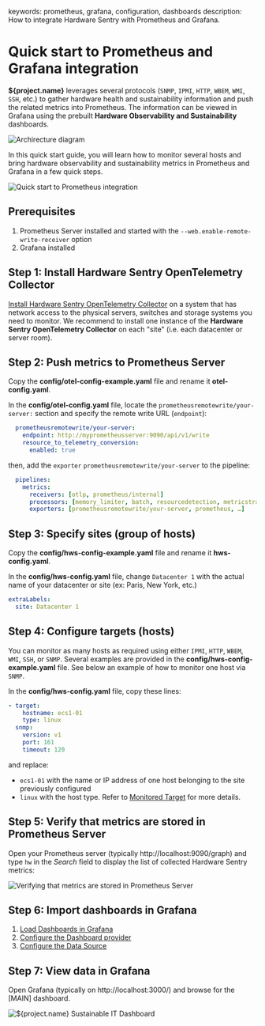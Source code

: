 keywords: prometheus, grafana, configuration, dashboards
description: How to integrate Hardware Sentry with Prometheus and Grafana.

# Quick start to Prometheus and Grafana integration

<!-- MACRO{toc|fromDepth=1|toDepth=2|id=toc} -->

**${project.name}** leverages several protocols (`SNMP`, `IPMI`, `HTTP`, `WBEM`, `WMI`, `SSH`, etc.) to gather hardware health and sustainability information and push the related metrics into Prometheus. The information can be viewed in Grafana using the prebuilt **Hardware Observability and Sustainability** dashboards.

![Archirecture diagram](../images/hws_quick_start_architecture_diagram.png)

In this quick start guide, you will learn how to monitor several hosts and bring hardware observability and sustainability metrics in Prometheus and Grafana in a few quick steps.

![Quick start to Prometheus integration](../images/hws-prometheus-grafana-quick-start-steps.png)

## Prerequisites

1. Prometheus Server installed and started with the `--web.enable-remote-write-receiver` option
2. Grafana installed

## Step 1: Install Hardware Sentry OpenTelemetry Collector

[Install Hardware Sentry OpenTelemetry Collector](../install.html) on a system that has network access to the physical servers, switches and storage systems you need to monitor. We recommend to install one instance of the **Hardware Sentry OpenTelemetry Collector** on each "site" (i.e. each datacenter or server room).

## Step 2: Push metrics to Prometheus Server

Copy the **config/otel-config-example.yaml** file and rename it **otel-config.yaml**.

In the **config/otel-config.yaml** file, locate the `prometheusremotewrite/your-server:` section and specify the remote write URL (`endpoint`):

```yaml
  prometheusremotewrite/your-server:
    endpoint: http://myprometheusserver:9090/api/v1/write
    resource_to_telemetry_conversion:
      enabled: true
```

then, add the `exporter` `prometheusremotewrite/your-server` to the pipeline:

```yaml
  pipelines:
    metrics:
      receivers: [otlp, prometheus/internal]
      processors: [memory_limiter, batch, resourcedetection, metricstransform]
      exporters: [prometheusremotewrite/your-server, prometheus, …] 
```

## Step 3: Specify sites (group of hosts)

Copy the **config/hws-config-example.yaml** file and rename it **hws-config.yaml**.

In the **config/hws-config.yaml** file, change `Datacenter 1` with the actual name of your datacenter or site (ex: Paris, New York, etc.)  

```yaml
extraLabels:
  site: Datacenter 1
```

## Step 4: Configure targets (hosts)

You can monitor as many hosts as required using either `IPMI`, `HTTP`, `WBEM`, `WMI`, `SSH`, or `SNMP`. Several examples are provided in the **config/hws-config-example.yaml** file. See below an example of how to monitor one host via `SNMP`.

In the **config/hws-config.yaml** file, copy these lines:

```yaml
- target:
    hostname: ecs1-01
    type: linux
  snmp:
    version: v1
    port: 161
    timeout: 120
```

and replace:

* `ecs1-01` with the name or IP address of one host belonging to the site previously configured
* `linux` with the host type. Refer to [Monitored Target](../configuration/configure-agent.html#Monitored_Targets) for more details.

## Step 5: Verify that metrics are stored in Prometheus Server

Open your Prometheus server (typically http://localhost:9090/graph) and type `hw` in the *Search* field to display the list of collected Hardware Sentry metrics:

![Verifying that metrics are stored in Prometheus Server](../images/hws_quick_start_check_list-metrics.png)

## Step 6: Import dashboards in Grafana

1. [Load Dashboards in Grafana](./integration/grafana.html#Loading_Dashboards_in_Grafana)
2. [Configure the Dashboard provider](./integration/grafana.html#Configuring_the_Dashboard_Provider)
3. [Configure the Data Source](./integration/grafana.html#Configuring_the_Data_Source)

## Step 7: View data in Grafana

Open Grafana (typically on http://localhost:3000/) and browse for the [MAIN] dashboard.

![**${project.name}** Sustainable IT Dashboard](../images/grafana-sustainable-it.png)